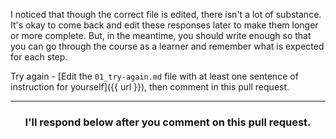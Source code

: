 I noticed that though the correct file is edited, there isn't a lot of substance. It's okay to come back and edit these responses later to make them longer or more complete. But, in the meantime, you should write enough so that you can go through the course as a learner and remember what is expected for each step.

Try again - [Edit the `01_try-again.md` file with at least one sentence of instruction for yourself]({{ url }}), then comment in this pull request.

<hr>
<h3 align="center">I'll respond below after you comment on this pull request.</h3>

